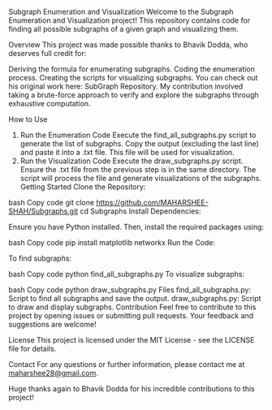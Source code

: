 Subgraph Enumeration and Visualization
Welcome to the Subgraph Enumeration and Visualization project! This repository contains code for finding all possible subgraphs of a given graph and visualizing them.

Overview
This project was made possible thanks to Bhavik Dodda, who deserves full credit for:

Deriving the formula for enumerating subgraphs.
Coding the enumeration process.
Creating the scripts for visualizing subgraphs. You can check out his original work here: SubGraph Repository.
My contribution involved taking a brute-force approach to verify and explore the subgraphs through exhaustive computation.

How to Use
1. Run the Enumeration Code
Execute the find_all_subgraphs.py script to generate the list of subgraphs.
Copy the output (excluding the last line) and paste it into a .txt file. This file will be used for visualization.
2. Run the Visualization Code
Execute the draw_subgraphs.py script.
Ensure the .txt file from the previous step is in the same directory.
The script will process the file and generate visualizations of the subgraphs.
Getting Started
Clone the Repository:

bash
Copy code
git clone https://github.com/MAHARSHEE-SHAH/Subgraphs.git
cd Subgraphs
Install Dependencies:

Ensure you have Python installed. Then, install the required packages using:

bash
Copy code
pip install matplotlib networkx
Run the Code:

To find subgraphs:

bash
Copy code
python find_all_subgraphs.py
To visualize subgraphs:

bash
Copy code
python draw_subgraphs.py
Files
find_all_subgraphs.py: Script to find all subgraphs and save the output.
draw_subgraphs.py: Script to draw and display subgraphs.
Contribution
Feel free to contribute to this project by opening issues or submitting pull requests. Your feedback and suggestions are welcome!

License
This project is licensed under the MIT License - see the LICENSE file for details.

Contact
For any questions or further information, please contact me at maharshee28@gmail.com.

Huge thanks again to Bhavik Dodda for his incredible contributions to this project!
